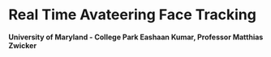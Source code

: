 # Real Time Avateering Face Tracking
**University of Maryland - College Park
Eashaan Kumar, Professor Matthias Zwicker**
